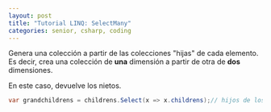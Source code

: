 ```yaml
---
layout: post
title: "Tutorial LINQ: SelectMany"
categories: senior, csharp, coding
---
```


Genera una colección a partir de las colecciones "hijas" de cada elemento<!--more-->. Es decir, crea una colección de **una** dimensión a partir de otra de **dos** dimensiones.

En este caso, devuelve los nietos.

```csharp
var grandchildrens = childrens.Select(x => x.childrens);// hijos de los hijos.
```
